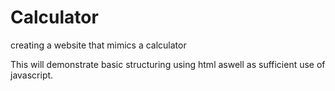 # Calculator
creating a website that mimics a calculator

This will demonstrate basic structuring using html aswell as sufficient use of javascript.
